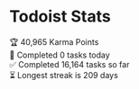 
# Todoist Stats

<!-- TODO-IST:START -->
🏆  40,965 Karma Points           
🌸  Completed 0 tasks today           
✅  Completed 16,164 tasks so far           
⏳  Longest streak is 209 days
<!-- TODO-IST:END -->

